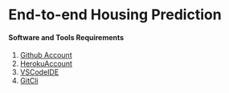 # End-to-end Housing Prediction 

#### Software and Tools Requirements

1. [Github Account](https://github.com/)
2. [HerokuAccount](https://heroku.com)
3. [VSCodeIDE](https://code.visualstudio.com/)
4. [GitCli](https://git-scm.com/book/en/v2/Getting-Started-The-Command-Line)

